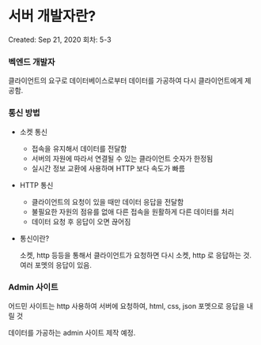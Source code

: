 # 서버 개발자란?

Created: Sep 21, 2020
회차: 5-3

### 벡엔드 개발자

클라이언트의 요구로 데이터베이스로부터 데이터를 가공하여 다시 클라이언트에게 제공함. 

### 통신 방법

- 소켓 통신
    - 접속을 유지해서 데이터를 전달함
    - 서버의 자원에 따라서 연결될 수 있는 클라이언트 숫자가 한정됨
    - 실시간 정보 교환에 사용하며 HTTP 보다 속도가 빠름

- HTTP 통신
    - 클라이언트의 요청이 있을 때만 데이터 응답을 전달함
    - 불필요한 자원의 점유를 없애 다른 접속을 원활하게 다른 데이터를 처리
    - 데이터 요청 후 응답이 오면 끊어짐

- 통신이란?

    소켓, http 등등을 통해서 클라이언트가 요청하면 다시 소켓, http 로 응답하는 것. 여러 포멧의 응답이 있음.

### Admin 사이트

어드민 사이트는 http 사용하여 서버에 요청하여, html, css, json 포멧으로 응답을 내릴 것

데이터를 가공하는 admin 사이트 제작 예정.